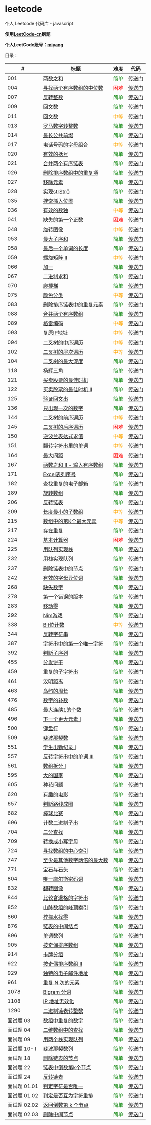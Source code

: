 # leetcode
个人 Leetcode 代码库 - javascript

**使用[LeetCode-cn](https://leetcode-cn.com/)刷题**

**个人LeetCode账号：[miyang](https://leetcode-cn.com/u/miyang/)**

目录：

| # | 标题 | 难度 | 代码 |
| ------------- | ------------- | ------------- | ------------- |
| 001 | [两数之和](https://leetcode-cn.com/problems/two-sum/description/) | <font color=green>简单</font> | [传送门](https://github.com/miya-yang/leetcode/blob/master/Code/leetcode-001-Two%20Sum.js) |
| 004 | [寻找两个有序数组的中位数](https://leetcode-cn.com/problems/median-of-two-sorted-arrays/description/) | <font color=red>困难</font> | [传送门](https://github.com/miya-yang/leetcode/blob/master/Code/leetcode-004-Median%20of%20Two%20Sorted%20Arrays.js) |
| 007 | [反转整数](https://leetcode-cn.com/problems/reverse-integer/description/) | <font color=green>简单</font> | [传送门](https://github.com/miya-yang/leetcode/blob/master/Code/leetcode-007-Reverse%20Integer.js) |
| 009 | [回文数](https://leetcode-cn.com/problems/palindrome-number/description/) | <font color=green>简单</font> | [传送门](https://github.com/miya-yang/leetcode/blob/master/Code/leetcode-009-Palindrome%20Number.js) |
| 011 | [回文数](https://leetcode-cn.com/problems/container-with-most-water/description/) | <font color=orange>中等</font> | [传送门](https://github.com/miya-yang/leetcode/blob/master/Code/leetcode-011-Container%20With%20Most%20Water.js) |
| 013 | [罗马数字转整数](https://leetcode-cn.com/problems/roman-to-integer/description/) | <font color=green>简单</font> | [传送门](https://github.com/miya-yang/leetcode/blob/master/Code/leetcode-013-Roman%20to%20Integer.js) |
| 014 | [最长公共前缀](https://leetcode-cn.com/problems/longest-common-prefix/description/) | <font color=green>简单</font> | [传送门](https://github.com/miya-yang/leetcode/blob/master/Code/leetcode-014-Longest%20Common%20Prefix.js) |
| 017 | [电话号码的字母组合](https://leetcode-cn.com/problems/letter-combinations-of-a-phone-number/description/) | <font color=orange>中等</font> | [传送门](https://github.com/miya-yang/leetcode/blob/master/Code/leetcode-017-Letter%20Combinations%20of%20a%20Phone%20Number.js) |
| 020 | [有效的括号](https://leetcode-cn.com/problems/valid-parentheses/description/) | <font color=green>简单</font> | [传送门](https://github.com/miya-yang/leetcode/blob/master/Code/leetcode-020-Valid%20Parentheses.js) |
| 021 | [合并两个有序链表](https://leetcode-cn.com/problems/merge-two-sorted-lists/description/) | <font color=green>简单</font> | [传送门](https://github.com/miya-yang/leetcode/blob/master/Code/leetcode-021-Merge%20Two%20Sorted%20Lists.js) |
| 026 | [删除排序数组中的重复项](https://leetcode-cn.com/problems/remove-duplicates-from-sorted-array/description/) | <font color=green>简单</font> | [传送门](https://github.com/miya-yang/leetcode/blob/master/Code/leetcode-026-Remove%20Duplicates%20from%20Sorted%20Array.js) |
| 027 | [移除元素](https://leetcode-cn.com/problems/remove-element/description/) | <font color=green>简单</font> | [传送门](https://github.com/miya-yang/leetcode/blob/master/Code/leetcode-027-Remove%20Element.js) |
| 028 | [实现strStr()](https://leetcode-cn.com/problems/implement-strstr/description/) | <font color=green>简单</font> | [传送门](https://github.com/miya-yang/leetcode/blob/master/Code/leetcode-028-Implement%20strStr.js) |
| 035 | [搜索插入位置](https://leetcode-cn.com/problems/search-insert-position/description/) | <font color=green>简单</font> | [传送门](https://github.com/miya-yang/leetcode/blob/master/Code/leetcode-035-Search%20Insert%20Position.js) |
| 036 | [有效的数独](https://leetcode-cn.com/problems/valid-sudoku/description/) | <font color=orange>中等</font> | [传送门](https://github.com/miya-yang/leetcode/blob/master/Code/leetcode-036-Valid%20Sudoku.js) |
| 041 | [缺失的第一个正数](https://leetcode-cn.com/problems/first-missing-positive/description/) | <font color=red>困难</font> | [传送门](https://github.com/miya-yang/leetcode/blob/master/Code/leetcode-041-First%20Missing%20Positive.js) |
| 048 | [旋转图像](https://leetcode-cn.com/problems/rotate-image/description/) | <font color=orange>中等</font> | [传送门](https://github.com/miya-yang/leetcode/blob/master/Code/leetcode-048-Rotate%20Image.js) |
| 053 | [最大子序和](https://leetcode-cn.com/problems/maximum-subarray/description/) | <font color=green>简单</font> | [传送门](https://github.com/miya-yang/leetcode/blob/master/Code/leetcode-053-Maximum%20Subarray.js) |
| 058 | [最后一个单词的长度](https://leetcode-cn.com/problems/length-of-last-word/description/) | <font color=green>简单</font> | [传送门](https://github.com/miya-yang/leetcode/blob/master/Code/leetcode-058-Length%20of%20Last%20Word.js) |
| 059 | [螺旋矩阵 II](https://leetcode-cn.com/problems/spiral-matrix-ii/) | <font color=orange>中等</font> | [传送门](https://github.com/miya-yang/leetcode/blob/master/Code/leetcode-059-Spiral%20Matrix%20II.js) |
| 066 | [加一](https://leetcode-cn.com/problems/plus-one/description/) | <font color=green>简单</font> | [传送门](https://github.com/miya-yang/leetcode/blob/master/Code/leetcode-066-Plus%20One.js) |
| 067 | [二进制求和](https://leetcode-cn.com/problems/add-binary/description/) | <font color=green>简单</font> | [传送门](https://github.com/miya-yang/leetcode/blob/master/Code/leetcode-067-Add%20Binary.js) |
| 070 | [爬楼梯](https://leetcode-cn.com/problems/climbing-stairs/description/) | <font color=green>简单</font> | [传送门](https://github.com/miya-yang/leetcode/blob/master/Code/leetcode-070-Climbing%20Stairs.js) |
| 075 | [颜色分类](https://leetcode-cn.com/problems/sort-colors/description/) | <font color=orange>中等</font> | [传送门](https://github.com/miya-yang/leetcode/blob/master/Code/leetcode-075-Sort%20Colors.js) |
| 083 | [删除排序链表中的重复元素](https://leetcode-cn.com/problems/remove-duplicates-from-sorted-list/description/) | <font color=green>简单</font> | [传送门](https://github.com/miya-yang/leetcode/blob/master/Code/leetcode-083-Remove%20Duplicates%20from%20Sorted%20List.js) |
| 088 | [合并两个有序数组](https://leetcode-cn.com/problems/merge-sorted-array/description/) | <font color=green>简单</font> | [传送门](https://github.com/miya-yang/leetcode/blob/master/Code/leetcode-088-Merge%20Sorted%20Array.js) |
| 089 | [格雷编码](https://leetcode-cn.com/problems/gray-code/description/) | <font color=orange>中等</font> | [传送门](https://github.com/miya-yang/leetcode/blob/master/Code/leetcode-089-Gray%20Code.js) |
| 093 | [复原IP地址](https://leetcode-cn.com/problems/restore-ip-addresses/description/) | <font color=orange>中等</font> | [传送门](https://github.com/miya-yang/leetcode/blob/master/Code/leetcode-093-Restore%20IP%20Addresses.js) |
| 094 | [二叉树的中序遍历](https://leetcode-cn.com/problems/binary-tree-inorder-traversal/description/) | <font color=orange>中等</font> | [传送门](https://github.com/miya-yang/leetcode/blob/master/Code/leetcode-094-Binary%20Tree%20Inorder%20Traversal.js) |
| 102 | [二叉树的层次遍历](https://leetcode-cn.com/problems/binary-tree-level-order-traversal/description/) | <font color=orange>中等</font> | [传送门](https://github.com/miya-yang/leetcode/blob/master/Code/leetcode-102-Binary%20Tree%20Level%20Order%20Traversal.js) |
| 104 | [二叉树的最大深度](https://leetcode-cn.com/problems/maximum-depth-of-binary-tree/description/) | <font color=green>简单</font> | [传送门](https://github.com/miya-yang/leetcode/blob/master/Code/leetcode-104-Maximum%20Depth%20of%20Binary%20Tree.js) |
| 118 | [杨辉三角](https://leetcode-cn.com/problems/pascals-triangle/description/) | <font color=green>简单</font> | [传送门](https://github.com/miya-yang/leetcode/blob/master/Code/leetcode-118-Pascal's%20Triangle.js) |
| 121 | [买卖股票的最佳时机](https://leetcode-cn.com/problems/best-time-to-buy-and-sell-stock/description/) | <font color=green>简单</font> | [传送门](https://github.com/miya-yang/leetcode/blob/master/Code/leetcode-121-Best%20Time%20to%20Buy%20and%20Sell%20Stock.js) |
| 122 | [买卖股票的最佳时机 II](https://leetcode-cn.com/problems/best-time-to-buy-and-sell-stock-ii/description/) | <font color=green>简单</font> | [传送门](https://github.com/miya-yang/leetcode/blob/master/Code/leetcode-122-Best%20Time%20to%20Buy%20and%20Sell%20Stock%20II.js) |
| 125 | [验证回文串](https://leetcode-cn.com/problems/valid-palindrome/description/) | <font color=green>简单</font> | [传送门](https://github.com/miya-yang/leetcode/blob/master/Code/leetcode-125-Valid%20Palindrome.js) |
| 136 | [只出现一次的数字](https://leetcode-cn.com/problems/single-number/description/) | <font color=green>简单</font> | [传送门](https://github.com/miya-yang/leetcode/blob/master/Code/leetcode-136-Single%20Number.js) |
| 144 | [二叉树的前序遍历](https://leetcode-cn.com/problems/binary-tree-preorder-traversal/description/) | <font color=orange>中等</font> | [传送门](https://github.com/miya-yang/leetcode/blob/master/Code/leetcode-144-Binary%20Tree%20Preorder%20Traversal.js) |
| 145 | [二叉树的后序遍历](https://leetcode-cn.com/problems/binary-tree-postorder-traversal/description/) | <font color=red>困难</font> | [传送门](https://github.com/miya-yang/leetcode/blob/master/Code/leetcode-145-Binary%20Tree%20Postorder%20Traversal.js) |
| 150 | [逆波兰表达式求值](https://leetcode-cn.com/problems/evaluate-reverse-polish-notation/description/) | <font color=orange>中等</font> | [传送门](https://github.com/miya-yang/leetcode/blob/master/Code/leetcode-150-Evaluate%20Reverse%20Polish%20Notation.js) |
| 151 | [翻转字符串里的单词](https://leetcode-cn.com/problems/reverse-words-in-a-string/description/) | <font color=orange>中等</font> | [传送门](https://github.com/miya-yang/leetcode/blob/master/Code/leetcode-151-Reverse%20Words%20in%20a%20String.js) |
| 164 | [最大间距](https://leetcode-cn.com/problems/maximum-gap/description/) | <font color=red>困难</font> | [传送门](https://github.com/miya-yang/leetcode/blob/master/Code/leetcode-164-Maximum%20Gap.js) |
| 167 | [两数之和 II - 输入有序数组](https://leetcode-cn.com/problems/two-sum-ii-input-array-is-sorted/description/) | <font color=green>简单</font> | [传送门](https://github.com/miya-yang/leetcode/blob/master/Code/leetcode-167-Two%20Sum%20II%20-%20Input%20array%20is%20sorted.js) |
| 171 | [Excel表列序号](https://leetcode-cn.com/problems/excel-sheet-column-number/description/) | <font color=green>简单</font> | [传送门](https://github.com/miya-yang/leetcode/blob/master/Code/leetcode-171-Excel%20Sheet%20Column%20Number.js) |
| 182 | [查找重复的电子邮箱](https://leetcode-cn.com/problems/duplicate-emails/description/) | <font color=green>简单</font> | [传送门](https://github.com/miya-yang/leetcode/blob/master/Code/leetcode-182-Duplicate%20Emails.sql) |
| 189 | [旋转数组](https://leetcode-cn.com/problems/rotate-array/description/) | <font color=green>简单</font> | [传送门](https://github.com/miya-yang/leetcode/blob/master/Code/leetcode-189-Rotate%20Array.js) |
| 206 | [反转链表](https://leetcode-cn.com/problems/reverse-linked-list/description/) | <font color=green>简单</font> | [传送门](https://github.com/miya-yang/leetcode/blob/master/Code/leetcode-206-Reverse%20Linked%20List.js) |
| 209 | [长度最小的子数组](https://leetcode-cn.com/problems/minimum-size-subarray-sum/description/) | <font color=orange>中等</font> | [传送门](https://github.com/miya-yang/leetcode/blob/master/Code/leetcode-209-Minimum%20Size%20Subarray%20Sum.js) |
| 215 | [数组中的第K个最大元素](https://leetcode-cn.com/problems/kth-largest-element-in-an-array/description/) | <font color=orange>中等</font> | [传送门](https://github.com/miya-yang/leetcode/blob/master/Code/leetcode-215-Kth%20Largest%20Element%20in%20an%20Array.js) |
| 217 | [存在重复](https://leetcode-cn.com/problems/contains-duplicate/description/) | <font color=green>简单</font> | [传送门](https://github.com/miya-yang/leetcode/blob/master/Code/leetcode-217-Contains%20Duplicate.js) |
| 224 | [基本计算器](https://leetcode-cn.com/problems/basic-calculator/description/) | <font color=red>困难</font> | [传送门](https://github.com/miya-yang/leetcode/blob/master/Code/leetcode-224-Basic%20Calculator.js) |
| 225 | [用队列实现栈](https://leetcode-cn.com/problems/implement-stack-using-queues/description/) | <font color=green>简单</font> | [传送门](https://github.com/miya-yang/leetcode/blob/master/Code/leetcode-225-Implement%20Stack%20using%20Queues.js) |
| 232 | [用栈实现队列](https://leetcode-cn.com/problems/implement-queue-using-stacks/description/) | <font color=green>简单</font> | [传送门](https://github.com/miya-yang/leetcode/blob/master/Code/leetcode-232-Implement%20Queue%20using%20Stacks.js) |
| 237 | [删除链表中的节点](https://leetcode-cn.com/problems/delete-node-in-a-linked-list/description/) | <font color=green>简单</font> | [传送门](https://github.com/miya-yang/leetcode/blob/master/Code/leetcode-237-Delete%20Node%20in%20a%20Linked%20List.js) |
| 242 | [有效的字母异位词](https://leetcode-cn.com/problems/valid-anagram/description/) | <font color=green>简单</font> | [传送门](https://github.com/miya-yang/leetcode/blob/master/Code/leetcode-242-Valid%20Anagram.js) |
| 268 | [缺失数字](https://leetcode-cn.com/problems/missing-number/description/) | <font color=green>简单</font> | [传送门](https://github.com/miya-yang/leetcode/blob/master/Code/leetcode-268-Missing%20Number.js) |
| 278 | [第一个错误的版本](https://leetcode-cn.com/problems/first-bad-version/description/) | <font color=green>简单</font> | [传送门](https://github.com/miya-yang/leetcode/blob/master/Code/leetcode-278-First%20Bad%20Version.js) |
| 283 | [移动零](https://leetcode-cn.com/problems/move-zeroes/description/) | <font color=green>简单</font> | [传送门](https://github.com/miya-yang/leetcode/blob/master/Code/leetcode-283-Move%20Zeroes.js) |
| 292 | [Nim游戏](https://leetcode-cn.com/problems/nim-game/description/) | <font color=green>简单</font> | [传送门](https://github.com/miya-yang/leetcode/blob/master/Code/leetcode-292-Nim%20Game.js) |
| 338 | [Bit位计数](https://leetcode-cn.com/problems/counting-bits/description/) | <font color=orange>中等</font> | [传送门](https://github.com/miya-yang/leetcode/blob/master/Code/leetcode-338-Counting%20Bits.js) |
| 344 | [反转字符串](https://leetcode-cn.com/problems/reverse-string/description/) | <font color=green>简单</font> | [传送门](https://github.com/miya-yang/leetcode/blob/master/Code/leetcode-344-Reverse%20String.js) |
| 387 | [字符串中的第一个唯一字符](https://leetcode-cn.com/problems/first-unique-character-in-a-string/description/) | <font color=green>简单</font> | [传送门](https://github.com/miya-yang/leetcode/blob/master/Code/leetcode-387-First%20Unique%20Character%20in%20a%20String.js) |
| 392 | [判断子序列](https://leetcode-cn.com/problems/is-subsequence/description/) | <font color=green>简单</font> | [传送门](https://github.com/miya-yang/leetcode/blob/master/Code/leetcode-392-Is%20Subsequence.js) |
| 455 | [分发饼干](https://leetcode-cn.com/problems/assign-cookies/description/) | <font color=green>简单</font> | [传送门](https://github.com/miya-yang/leetcode/blob/master/Code/leetcode-455-Assign%20Cookies.js) |
| 459 | [重复的子字符串](https://leetcode-cn.com/problems/repeated-substring-pattern/description/) | <font color=green>简单</font> | [传送门](https://github.com/miya-yang/leetcode/blob/master/Code/leetcode-459-Repeated%20Substring%20Pattern.js) |
| 461 | [汉明距离](https://leetcode-cn.com/problems/hamming-distance/description/) | <font color=green>简单</font> | [传送门](https://github.com/miya-yang/leetcode/blob/master/Code/leetcode-461-Hamming%20Distance.js) |
| 463 | [岛屿的周长](https://leetcode-cn.com/problems/island-perimeter/description/) | <font color=green>简单</font> | [传送门](https://github.com/miya-yang/leetcode/blob/master/Code/leetcode-463-Island%20Perimeter.js) |
| 476 | [数字的补数](https://leetcode-cn.com/problems/number-complement/description/) | <font color=green>简单</font> | [传送门](https://github.com/miya-yang/leetcode/blob/master/Code/leetcode-476-Number%20Complement.js) |
| 485 | [最大连续1的个数](https://leetcode-cn.com/problems/max-consecutive-ones/description/) | <font color=green>简单</font> | [传送门](https://github.com/miya-yang/leetcode/blob/master/Code/leetcode-485-Max%20Consecutive%20Ones.js) |
| 496 | [下一个更大元素 I](https://leetcode-cn.com/problems/next-greater-element-i/description/) | <font color=green>简单</font> | [传送门](https://github.com/miya-yang/leetcode/blob/master/Code/leetcode-496-Next%20Greater%20Element%20I.js) |
| 500 | [键盘行](https://leetcode-cn.com/problems/keyboard-row/description/) | <font color=green>简单</font> | [传送门](https://github.com/miya-yang/leetcode/blob/master/Code/leetcode-500-Keyboard%20Row.js) |
| 509 | [斐波那契数](https://leetcode-cn.com/problems/fibonacci-number/description/) | <font color=green>简单</font> | [传送门](https://github.com/miya-yang/leetcode/blob/master/Code/leetcode-509-Fibonacci%20Number.js) |
| 551 | [学生出勤纪录 I](https://leetcode-cn.com/problems/student-attendance-record-i/description/) | <font color=green>简单</font> | [传送门](https://github.com/miya-yang/leetcode/blob/master/Code/leetcode-551-Student%20Attendance%20Record%20I.js) |
| 557 | [反转字符串中的单词 III](https://leetcode-cn.com/problems/reverse-words-in-a-string-iii/description/) | <font color=green>简单</font> | [传送门](https://github.com/miya-yang/leetcode/blob/master/Code/leetcode-557-Reverse%20Words%20in%20a%20String%20III.js) |
| 561 | [数组拆分 I](https://leetcode-cn.com/problems/array-partition-i/description/) | <font color=green>简单</font> | [传送门](https://github.com/miya-yang/leetcode/blob/master/Code/leetcode-561-Array%20Partition%20I.js) |
| 595 | [大的国家](https://leetcode-cn.com/problems/big-countries/description/) | <font color=green>简单</font> | [传送门](https://github.com/miya-yang/leetcode/blob/master/Code/leetcode-595-Big%20Countries.sql) |
| 605 | [种花问题](https://leetcode-cn.com/problems/can-place-flowers/description/) | <font color=green>简单</font> | [传送门](https://github.com/miya-yang/leetcode/blob/master/Code/leetcode-605-Can%20Place%20Flowers.js) |
| 620 | [有趣的电影](https://leetcode-cn.com/problems/not-boring-movies/description/) | <font color=green>简单</font> | [传送门](https://github.com/miya-yang/leetcode/blob/master/Code/leetcode-620-Not%20Boring%20Movies.sql) |
| 657 | [判断路线成圈](https://leetcode-cn.com/problems/judge-route-circle/description/) | <font color=green>简单</font> | [传送门](https://github.com/miya-yang/leetcode/blob/master/Code/leetcode-657-Judge%20Route%20Circle.js) |
| 682 | [棒球比赛](https://leetcode-cn.com/problems/baseball-game/description/) | <font color=green>简单</font> | [传送门](https://github.com/miya-yang/leetcode/blob/master/Code/leetcode-682-Baseball%20Game.js) |
| 696 | [计数二进制子串](https://leetcode-cn.com/problems/count-binary-substrings/description/) | <font color=green>简单</font> | [传送门](https://github.com/miya-yang/leetcode/blob/master/Code/leetcode-696-Count%20Binary%20Substrings.js) |
| 704 | [二分查找](https://leetcode-cn.com/problems/binary-search/description/) | <font color=green>简单</font> | [传送门](https://github.com/miya-yang/leetcode/blob/master/Code/leetcode-704-Binary%20Search.js) |
| 709 | [转换成小写字母](https://leetcode-cn.com/problems/to-lower-case/description/) | <font color=green>简单</font> | [传送门](https://github.com/miya-yang/leetcode/blob/master/Code/leetcode-709-To%20Lower%20Case.js) |
| 724 | [寻找数组的中心索引](https://leetcode-cn.com/problems/find-pivot-index/description/) | <font color=green>简单</font> | [传送门](https://github.com/miya-yang/leetcode/blob/master/Code/leetcode-724-Find%20Pivot%20Index.js) |
| 747 | [至少是其他数字两倍的最大数](https://leetcode-cn.com/problems/largest-number-at-least-twice-of-others/description/) | <font color=green>简单</font> | [传送门](https://github.com/miya-yang/leetcode/blob/master/Code/leetcode-747-Largest%20Number%20At%20Least%20Twice%20of%20Others.js) |
| 771 | [宝石与石头](https://leetcode-cn.com/problems/jewels-and-stones/description/) | <font color=green>简单</font> | [传送门](https://github.com/miya-yang/leetcode/blob/master/Code/leetcode-771-Jewels%20and%20Stones.js) |
| 804 | [唯一摩尔斯密码词](https://leetcode-cn.com/problems/unique-morse-code-words/description/) | <font color=green>简单</font> | [传送门](https://github.com/miya-yang/leetcode/blob/master/Code/leetcode-804-Unique%20Morse%20Code%20Words.js) |
| 832 | [翻转图像](https://leetcode-cn.com/problems/flipping-an-image/description/) | <font color=green>简单</font> | [传送门](https://github.com/miya-yang/leetcode/blob/master/Code/leetcode-832-Flipping%20an%20Image.js) |
| 844 | [比较含退格的字符串](https://leetcode-cn.com/problems/backspace-string-compare/description/) | <font color=green>简单</font> | [传送门](https://github.com/miya-yang/leetcode/blob/master/Code/leetcode-844-Backspace%20String%20Compare.js) |
| 852 | [山脉数组的峰顶索引](https://leetcode-cn.com/problems/peak-index-in-a-mountain-array/description/) | <font color=green>简单</font> | [传送门](https://github.com/miya-yang/leetcode/blob/master/Code/leetcode-852-Peak%20Index%20in%20a%20Mountain%20Array.js) |
| 860 | [柠檬水找零](https://leetcode-cn.com/problems/lemonade-change/description/) | <font color=green>简单</font> | [传送门](https://github.com/miya-yang/leetcode/blob/master/Code/leetcode-860-Lemonade%20Change.js) |
| 876 | [链表的中间结点](https://leetcode-cn.com/problems/middle-of-the-linked-list/description/) | <font color=green>简单</font> | [传送门](https://github.com/miya-yang/leetcode/blob/master/Code/leetcode-876-Middle%20of%20the%20Linked%20List.js) |
| 896 | [单调数列](https://leetcode-cn.com/problems/monotonic-array/description/) | <font color=green>简单</font> | [传送门](https://github.com/miya-yang/leetcode/blob/master/Code/leetcode-896-Monotonic%20Array.js) |
| 905 | [按奇偶排序数组](https://leetcode-cn.com/problems/sort-array-by-parity/description/) | <font color=green>简单</font> | [传送门](https://github.com/miya-yang/leetcode/blob/master/Code/leetcode-905-Sort%20Array%20By%20Parity.js) |
| 914 | [卡牌分组](https://leetcode-cn.com/problems/x-of-a-kind-in-a-deck-of-cards/description/) | <font color=green>简单</font> | [传送门](https://github.com/miya-yang/leetcode/blob/master/Code/leetcode-914-X%20of%20a%20Kind%20in%20a%20Deck%20of%20Cards.js) |
| 922 | [按奇偶排序数组 II](https://leetcode-cn.com/problems/sort-array-by-parity-ii/description/) | <font color=green>简单</font> | [传送门](https://github.com/miya-yang/leetcode/blob/master/Code/leetcode-922-Sort%20Array%20By%20Parity%20II.js) |
| 929 | [独特的电子邮件地址](https://leetcode-cn.com/problems/unique-email-addresses/description/) | <font color=green>简单</font> | [传送门](https://github.com/miya-yang/leetcode/blob/master/Code/leetcode-929-Unique%20Email%20Addresses.js) |
| 961 | [重复 N 次的元素](https://leetcode-cn.com/problems/n-repeated-element-in-size-2n-array/description/) | <font color=green>简单</font> | [传送门](https://github.com/miya-yang/leetcode/blob/master/Code/leetcode-961-N-Repeated%20Element%20in%20Size%202N%20Array.js) |
| 1078 | [Bigram 分词](https://leetcode-cn.com/problems/occurrences-after-bigram/description/) | <font color=green>简单</font> | [传送门](https://github.com/miya-yang/leetcode/blob/master/Code/leetcode-1078-Occurrences%20After%20Bigram.js) |
| 1108 | [IP 地址无效化](https://leetcode-cn.com/problems/defanging-an-ip-address/description/) | <font color=green>简单</font> | [传送门](https://github.com/miya-yang/leetcode/blob/master/Code/leetcode-1108-Defanging%20an%20IP%20Address.js) |
| 1290 | [二进制链表转整数](https://leetcode-cn.com/problems/convert-binary-number-in-a-linked-list-to-integer/description/) | <font color=green>简单</font> | [传送门](https://github.com/miya-yang/leetcode/blob/master/Code/leetcode-1290-Convert%20Binary%20Number%20in%20a%20Linked%20List%20to%20Integer.js) |
| 面试题 03 | [数组中重复的数字](https://leetcode-cn.com/problems/shu-zu-zhong-zhong-fu-de-shu-zi-lcof/) | <font color=green>简单</font> | [传送门](https://github.com/miya-yang/leetcode/blob/master/Code/面试题-03-数组中重复的数字%20LCOF.js) |
| 面试题 04 | [二维数组中的查找](https://leetcode-cn.com/problems/er-wei-shu-zu-zhong-de-cha-zhao-lcof/) | <font color=green>简单</font> | [传送门](https://github.com/miya-yang/leetcode/blob/master/Code/面试题-04-二维数组中的查找%20LCOF.js) |
| 面试题 09 | [用两个栈实现队列](https://leetcode-cn.com/problems/yong-liang-ge-zhan-shi-xian-dui-lie-lcof/) | <font color=green>简单</font> | [传送门](https://github.com/miya-yang/leetcode/blob/master/Code/面试题-09-用两个栈实现队列%20LCOF.js) |
| 面试题 10- I | [斐波那契数列](https://leetcode-cn.com/problems/fei-bo-na-qi-shu-lie-lcof/) | <font color=green>简单</font> | [传送门](https://github.com/miya-yang/leetcode/blob/master/Code/面试题-10-%20I-斐波那契数列%20%20LCOF.js) |
| 面试题 18 | [删除链表的节点](https://leetcode-cn.com/problems/shan-chu-lian-biao-de-jie-dian-lcof/) | <font color=green>简单</font> | [传送门](https://github.com/miya-yang/leetcode/blob/master/Code/面试题-18-删除链表的节点%20LCOF.js) |
| 面试题 22 | [链表中倒数第k个节点](https://leetcode-cn.com/problems/lian-biao-zhong-dao-shu-di-kge-jie-dian-lcof/) | <font color=green>简单</font> | [传送门](https://github.com/miya-yang/leetcode/blob/master/Code/面试题-22-链表中倒数第k个节点%20LCOF.js) |
| 面试题 24 | [反转链表](https://leetcode-cn.com/problems/fan-zhuan-lian-biao-lcof/) | <font color=green>简单</font> | [传送门](https://github.com/miya-yang/leetcode/blob/master/Code/面试题-24-反转链表%20LCOF.js) |
| 面试题 01.01 | [判定字符是否唯一](https://leetcode-cn.com/problems/is-unique-lcci/) | <font color=green>简单</font> | [传送门](https://github.com/miya-yang/leetcode/blob/master/Code/面试题-01.01-Is%20Unique%20LCCI.js) |
| 面试题 01.02 | [判定是否互为字符重排](https://leetcode-cn.com/problems/check-permutation-lcci/) | <font color=green>简单</font> | [传送门](https://github.com/miya-yang/leetcode/blob/master/Code/面试题-01.02-Check%20Permutation%20LCCI.js) |
| 面试题 02.02 | [返回倒数第 k 个节点](https://leetcode-cn.com/problems/kth-node-from-end-of-list-lcci/) | <font color=green>简单</font> | [传送门](https://github.com/miya-yang/leetcode/blob/master/Code/面试题-02.02-Kth%20Node%20From%20End%20of%20List%20LCCI.js) |
| 面试题 02.03 | [删除中间节点](https://leetcode-cn.com/problems/delete-middle-node-lcci/) | <font color=green>简单</font> | [传送门](https://github.com/miya-yang/leetcode/blob/master/Code/面试题-02.03-Delete%20Middle%20Node%20LCCI.js) |